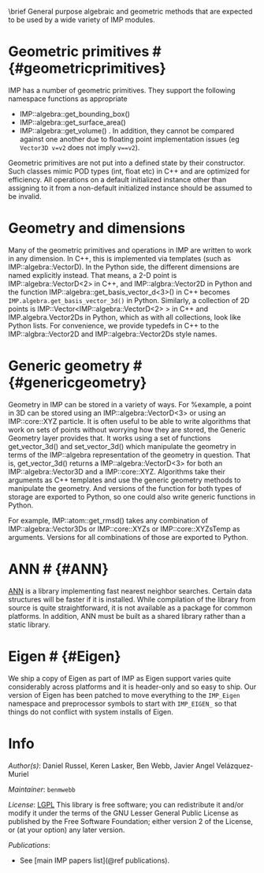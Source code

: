 \brief General purpose algebraic and geometric methods that are expected to be used by a wide variety of IMP modules.

# Geometric primitives # {#geometricprimitives}

IMP has a number of geometric primitives. They support the following namespace
functions as appropriate
  - IMP::algebra::get_bounding_box()
  - IMP::algebra::get_surface_area()
  - IMP::algebra::get_volume()
  .
In addition, they cannot be compared against one another due to floating point
implementation issues (eg `Vector3D v=v2` does not imply `v==v2`).

Geometric primitives are not put into a defined state by their
constructor. Such classes mimic POD types (int, float etc) in C++ and
are optimized for efficiency.  All operations on a default initialized
instance other than assigning to it from a non-default initialized
instance should be assumed to be invalid.

# Geometry and dimensions

Many of the geometric primitives and operations in IMP are written to work in any dimension.
In C++, this is implemented via templates (such as IMP::algebra::VectorD).
In the Python side, the different dimensions are named explicitly instead. That
means, a 2-D point is IMP::algebra::VectorD<2> in C++, and IMP::algbra::Vector2D in Python
and the function IMP::algebra::get_basis_vector_d<3>() in C++ becomes `IMP.algebra.get_basis_vector_3d()` in Python.
Similarly, a collection of 2D points is
IMP::Vector<IMP::algebra::VectorD<2> > in C++ and IMP.algebra.Vector2Ds in Python, which
as with all collections, look like Python lists.
For convenience, we provide typedefs in C++ to the IMP::algbra::Vector2D and
IMP::algebra::Vector2Ds style names.

# Generic geometry # {#genericgeometry}

 Geometry in IMP can be stored in a variety of ways. For %example, a
 point in 3D can be stored using an IMP::algebra::VectorD<3> or using an
 IMP::core::XYZ particle. It is often useful to be able to write
 algorithms that work on sets of points without worrying how they are
 stored, the Generic Geometry layer provides that. It works using a
 set of functions get_vector_3d() and
 set_vector_3d() which manipulate the geometry in terms of the IMP::algebra
 representation of the geometry in question. That is, get_vector_3d()
 returns a IMP::algebra::VectorD<3> for both an IMP::algebra::Vector3D and
 a IMP::core::XYZ. Algorithms take their arguments as C++
 templates and use the generic geometry methods to manipulate the
 geometry. And versions of the function for both types of storage are
 exported to Python, so one could also write generic functions in Python.

 For example, IMP::atom::get_rmsd() takes any combination of IMP::algebra::Vector3Ds
 or IMP::core::XYZs or IMP::core::XYZsTemp as arguments. Versions for all combinations
 of those are exported to Python.

# ANN # {#ANN}
[ ANN](http://www.cs.umd.edu/~mount/ANN) is a library implementing fast
nearest neighbor searches. Certain data structures will be faster if
it is installed. While compilation of the library from source is quite
straightforward, it is not available as a package for common platforms.
In addition, ANN must be built as a shared library rather than a static
library.

# Eigen # {#Eigen}
We ship a copy of Eigen as part of IMP as Eigen support varies quite considerably across platforms and it is header-only  and so easy to ship. Our version of Eigen has been patched to move everything to the `IMP_Eigen` namespace and preprocessor symbols to start with `IMP_EIGEN_` so that things do not conflict with system installs of Eigen.

# Info

_Author(s)_: Daniel Russel, Keren Lasker, Ben Webb, Javier Angel Velázquez-Muriel

_Maintainer_: `benmwebb`

_License_: [LGPL](http://www.gnu.org/licenses/old-licenses/lgpl-2.1.html)
This library is free software; you can redistribute it and/or
modify it under the terms of the GNU Lesser General Public
License as published by the Free Software Foundation; either
version 2 of the License, or (at your option) any later version.

_Publications_:
 - See [main IMP papers list](@ref publications).
